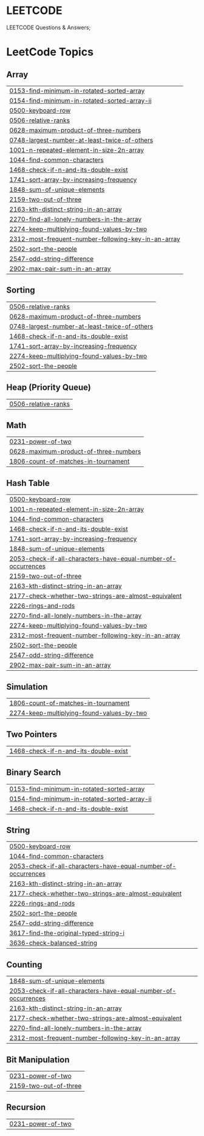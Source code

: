 # LEETCODE
LEETCODE Questions &amp; Answers;

<!---LeetCode Topics Start-->
# LeetCode Topics
## Array
|  |
| ------- |
| [0153-find-minimum-in-rotated-sorted-array](https://github.com/vikassuresh4397/LEETCODE/tree/master/0153-find-minimum-in-rotated-sorted-array) |
| [0154-find-minimum-in-rotated-sorted-array-ii](https://github.com/vikassuresh4397/LEETCODE/tree/master/0154-find-minimum-in-rotated-sorted-array-ii) |
| [0500-keyboard-row](https://github.com/vikassuresh4397/LEETCODE/tree/master/0500-keyboard-row) |
| [0506-relative-ranks](https://github.com/vikassuresh4397/LEETCODE/tree/master/0506-relative-ranks) |
| [0628-maximum-product-of-three-numbers](https://github.com/vikassuresh4397/LEETCODE/tree/master/0628-maximum-product-of-three-numbers) |
| [0748-largest-number-at-least-twice-of-others](https://github.com/vikassuresh4397/LEETCODE/tree/master/0748-largest-number-at-least-twice-of-others) |
| [1001-n-repeated-element-in-size-2n-array](https://github.com/vikassuresh4397/LEETCODE/tree/master/1001-n-repeated-element-in-size-2n-array) |
| [1044-find-common-characters](https://github.com/vikassuresh4397/LEETCODE/tree/master/1044-find-common-characters) |
| [1468-check-if-n-and-its-double-exist](https://github.com/vikassuresh4397/LEETCODE/tree/master/1468-check-if-n-and-its-double-exist) |
| [1741-sort-array-by-increasing-frequency](https://github.com/vikassuresh4397/LEETCODE/tree/master/1741-sort-array-by-increasing-frequency) |
| [1848-sum-of-unique-elements](https://github.com/vikassuresh4397/LEETCODE/tree/master/1848-sum-of-unique-elements) |
| [2159-two-out-of-three](https://github.com/vikassuresh4397/LEETCODE/tree/master/2159-two-out-of-three) |
| [2163-kth-distinct-string-in-an-array](https://github.com/vikassuresh4397/LEETCODE/tree/master/2163-kth-distinct-string-in-an-array) |
| [2270-find-all-lonely-numbers-in-the-array](https://github.com/vikassuresh4397/LEETCODE/tree/master/2270-find-all-lonely-numbers-in-the-array) |
| [2274-keep-multiplying-found-values-by-two](https://github.com/vikassuresh4397/LEETCODE/tree/master/2274-keep-multiplying-found-values-by-two) |
| [2312-most-frequent-number-following-key-in-an-array](https://github.com/vikassuresh4397/LEETCODE/tree/master/2312-most-frequent-number-following-key-in-an-array) |
| [2502-sort-the-people](https://github.com/vikassuresh4397/LEETCODE/tree/master/2502-sort-the-people) |
| [2547-odd-string-difference](https://github.com/vikassuresh4397/LEETCODE/tree/master/2547-odd-string-difference) |
| [2902-max-pair-sum-in-an-array](https://github.com/vikassuresh4397/LEETCODE/tree/master/2902-max-pair-sum-in-an-array) |
## Sorting
|  |
| ------- |
| [0506-relative-ranks](https://github.com/vikassuresh4397/LEETCODE/tree/master/0506-relative-ranks) |
| [0628-maximum-product-of-three-numbers](https://github.com/vikassuresh4397/LEETCODE/tree/master/0628-maximum-product-of-three-numbers) |
| [0748-largest-number-at-least-twice-of-others](https://github.com/vikassuresh4397/LEETCODE/tree/master/0748-largest-number-at-least-twice-of-others) |
| [1468-check-if-n-and-its-double-exist](https://github.com/vikassuresh4397/LEETCODE/tree/master/1468-check-if-n-and-its-double-exist) |
| [1741-sort-array-by-increasing-frequency](https://github.com/vikassuresh4397/LEETCODE/tree/master/1741-sort-array-by-increasing-frequency) |
| [2274-keep-multiplying-found-values-by-two](https://github.com/vikassuresh4397/LEETCODE/tree/master/2274-keep-multiplying-found-values-by-two) |
| [2502-sort-the-people](https://github.com/vikassuresh4397/LEETCODE/tree/master/2502-sort-the-people) |
## Heap (Priority Queue)
|  |
| ------- |
| [0506-relative-ranks](https://github.com/vikassuresh4397/LEETCODE/tree/master/0506-relative-ranks) |
## Math
|  |
| ------- |
| [0231-power-of-two](https://github.com/vikassuresh4397/LEETCODE/tree/master/0231-power-of-two) |
| [0628-maximum-product-of-three-numbers](https://github.com/vikassuresh4397/LEETCODE/tree/master/0628-maximum-product-of-three-numbers) |
| [1806-count-of-matches-in-tournament](https://github.com/vikassuresh4397/LEETCODE/tree/master/1806-count-of-matches-in-tournament) |
## Hash Table
|  |
| ------- |
| [0500-keyboard-row](https://github.com/vikassuresh4397/LEETCODE/tree/master/0500-keyboard-row) |
| [1001-n-repeated-element-in-size-2n-array](https://github.com/vikassuresh4397/LEETCODE/tree/master/1001-n-repeated-element-in-size-2n-array) |
| [1044-find-common-characters](https://github.com/vikassuresh4397/LEETCODE/tree/master/1044-find-common-characters) |
| [1468-check-if-n-and-its-double-exist](https://github.com/vikassuresh4397/LEETCODE/tree/master/1468-check-if-n-and-its-double-exist) |
| [1741-sort-array-by-increasing-frequency](https://github.com/vikassuresh4397/LEETCODE/tree/master/1741-sort-array-by-increasing-frequency) |
| [1848-sum-of-unique-elements](https://github.com/vikassuresh4397/LEETCODE/tree/master/1848-sum-of-unique-elements) |
| [2053-check-if-all-characters-have-equal-number-of-occurrences](https://github.com/vikassuresh4397/LEETCODE/tree/master/2053-check-if-all-characters-have-equal-number-of-occurrences) |
| [2159-two-out-of-three](https://github.com/vikassuresh4397/LEETCODE/tree/master/2159-two-out-of-three) |
| [2163-kth-distinct-string-in-an-array](https://github.com/vikassuresh4397/LEETCODE/tree/master/2163-kth-distinct-string-in-an-array) |
| [2177-check-whether-two-strings-are-almost-equivalent](https://github.com/vikassuresh4397/LEETCODE/tree/master/2177-check-whether-two-strings-are-almost-equivalent) |
| [2226-rings-and-rods](https://github.com/vikassuresh4397/LEETCODE/tree/master/2226-rings-and-rods) |
| [2270-find-all-lonely-numbers-in-the-array](https://github.com/vikassuresh4397/LEETCODE/tree/master/2270-find-all-lonely-numbers-in-the-array) |
| [2274-keep-multiplying-found-values-by-two](https://github.com/vikassuresh4397/LEETCODE/tree/master/2274-keep-multiplying-found-values-by-two) |
| [2312-most-frequent-number-following-key-in-an-array](https://github.com/vikassuresh4397/LEETCODE/tree/master/2312-most-frequent-number-following-key-in-an-array) |
| [2502-sort-the-people](https://github.com/vikassuresh4397/LEETCODE/tree/master/2502-sort-the-people) |
| [2547-odd-string-difference](https://github.com/vikassuresh4397/LEETCODE/tree/master/2547-odd-string-difference) |
| [2902-max-pair-sum-in-an-array](https://github.com/vikassuresh4397/LEETCODE/tree/master/2902-max-pair-sum-in-an-array) |
## Simulation
|  |
| ------- |
| [1806-count-of-matches-in-tournament](https://github.com/vikassuresh4397/LEETCODE/tree/master/1806-count-of-matches-in-tournament) |
| [2274-keep-multiplying-found-values-by-two](https://github.com/vikassuresh4397/LEETCODE/tree/master/2274-keep-multiplying-found-values-by-two) |
## Two Pointers
|  |
| ------- |
| [1468-check-if-n-and-its-double-exist](https://github.com/vikassuresh4397/LEETCODE/tree/master/1468-check-if-n-and-its-double-exist) |
## Binary Search
|  |
| ------- |
| [0153-find-minimum-in-rotated-sorted-array](https://github.com/vikassuresh4397/LEETCODE/tree/master/0153-find-minimum-in-rotated-sorted-array) |
| [0154-find-minimum-in-rotated-sorted-array-ii](https://github.com/vikassuresh4397/LEETCODE/tree/master/0154-find-minimum-in-rotated-sorted-array-ii) |
| [1468-check-if-n-and-its-double-exist](https://github.com/vikassuresh4397/LEETCODE/tree/master/1468-check-if-n-and-its-double-exist) |
## String
|  |
| ------- |
| [0500-keyboard-row](https://github.com/vikassuresh4397/LEETCODE/tree/master/0500-keyboard-row) |
| [1044-find-common-characters](https://github.com/vikassuresh4397/LEETCODE/tree/master/1044-find-common-characters) |
| [2053-check-if-all-characters-have-equal-number-of-occurrences](https://github.com/vikassuresh4397/LEETCODE/tree/master/2053-check-if-all-characters-have-equal-number-of-occurrences) |
| [2163-kth-distinct-string-in-an-array](https://github.com/vikassuresh4397/LEETCODE/tree/master/2163-kth-distinct-string-in-an-array) |
| [2177-check-whether-two-strings-are-almost-equivalent](https://github.com/vikassuresh4397/LEETCODE/tree/master/2177-check-whether-two-strings-are-almost-equivalent) |
| [2226-rings-and-rods](https://github.com/vikassuresh4397/LEETCODE/tree/master/2226-rings-and-rods) |
| [2502-sort-the-people](https://github.com/vikassuresh4397/LEETCODE/tree/master/2502-sort-the-people) |
| [2547-odd-string-difference](https://github.com/vikassuresh4397/LEETCODE/tree/master/2547-odd-string-difference) |
| [3617-find-the-original-typed-string-i](https://github.com/vikassuresh4397/LEETCODE/tree/master/3617-find-the-original-typed-string-i) |
| [3636-check-balanced-string](https://github.com/vikassuresh4397/LEETCODE/tree/master/3636-check-balanced-string) |
## Counting
|  |
| ------- |
| [1848-sum-of-unique-elements](https://github.com/vikassuresh4397/LEETCODE/tree/master/1848-sum-of-unique-elements) |
| [2053-check-if-all-characters-have-equal-number-of-occurrences](https://github.com/vikassuresh4397/LEETCODE/tree/master/2053-check-if-all-characters-have-equal-number-of-occurrences) |
| [2163-kth-distinct-string-in-an-array](https://github.com/vikassuresh4397/LEETCODE/tree/master/2163-kth-distinct-string-in-an-array) |
| [2177-check-whether-two-strings-are-almost-equivalent](https://github.com/vikassuresh4397/LEETCODE/tree/master/2177-check-whether-two-strings-are-almost-equivalent) |
| [2270-find-all-lonely-numbers-in-the-array](https://github.com/vikassuresh4397/LEETCODE/tree/master/2270-find-all-lonely-numbers-in-the-array) |
| [2312-most-frequent-number-following-key-in-an-array](https://github.com/vikassuresh4397/LEETCODE/tree/master/2312-most-frequent-number-following-key-in-an-array) |
## Bit Manipulation
|  |
| ------- |
| [0231-power-of-two](https://github.com/vikassuresh4397/LEETCODE/tree/master/0231-power-of-two) |
| [2159-two-out-of-three](https://github.com/vikassuresh4397/LEETCODE/tree/master/2159-two-out-of-three) |
## Recursion
|  |
| ------- |
| [0231-power-of-two](https://github.com/vikassuresh4397/LEETCODE/tree/master/0231-power-of-two) |
<!---LeetCode Topics End-->